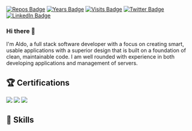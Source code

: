 [![Repos Badge](https://badges.pufler.dev/repos/aldodelgado)](https://github.com/aldodelgado)
[![Years Badge](https://badges.pufler.dev/years/aldodelgado)](https://github.com/aldodelgado)
[![Visits Badge](https://badges.pufler.dev/visits/aldodelgado/aldodelgado)](https://www.aldodelgado.me)
[![Twitter Badge](https://img.shields.io/badge/Twitter-Profile-informational?style=flat&logo=twitter&logoColor=white&color=1CA2F1)](https://twitter.com/aldo_delgado)
[![LinkedIn Badge](https://img.shields.io/badge/LinkedIn-Profile-informational?style=flat&logo=linkedin&logoColor=white&color=0D76A8)](https://www.linkedin.com/in/aldodelgado/)

### Hi there 👋

I'm Aldo, a full stack software developer with a focus on creating smart, usable applications with a superior design that is built on a foundation of clean, maintainable code. I am well rounded with experience in both developing applications and management of servers.

## 🏆 Certifications
![](https://images.credly.com/size/220x220/images/74790a75-8451-400a-8536-92d792c5184a/CompTIA_Security_2Bce.png)
![](https://images.credly.com/size/220x220/images/ba1b8072-8ebe-432c-88e5-05bc809c624a/CompTIA_CSAP.png)
![](https://images.credly.com/size/220x220/images/5cb4b153-44d8-410c-97c6-6afba3faa4af/Comptia_CySA_2Bce.png)

## 💼 Skills
<!--
![](https://img.shields.io/badge/Code-Ionic-informational?style=flat&logo=ionic&logoColor=white&color=4AB197)
![](https://img.shields.io/badge/Code-React-informational?style=flat&logo=react&logoColor=white&color=4AB197)

Here are some ideas to get you started:

- 🔭 I’m currently working on ...
- 🌱 I’m currently learning ...
- 👯 I’m looking to collaborate on ...
- 🤔 I’m looking for help with ...
- 💬 Ask me about ...
- 📫 How to reach me: ...
- 😄 Pronouns: ...
- ⚡ Fun fact: ...
-->
